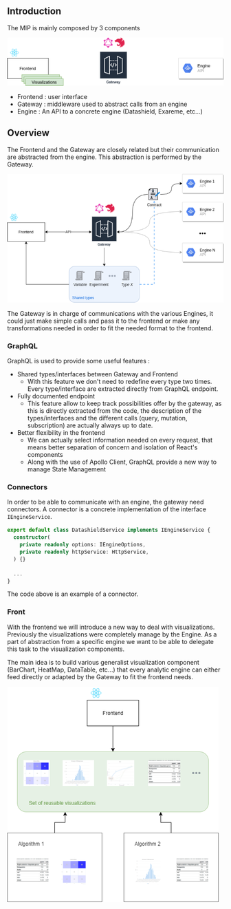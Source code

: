 
## Introduction
The MIP is mainly composed by 3 components 

![Different components](../img/components.drawio.png)

* Frontend : user interface
* Gateway : middleware used to abstract calls from an engine
* Engine : An API to a concrete engine (Datashield, Exareme, etc...)

## Overview 
The Frontend and the Gateway are closely related but their communication are abstracted from the engine. This abstraction is performed by the Gateway.

![Communications between components](../img/overview.png)

The Gateway is in charge of communications with the various Engines, it could just make simple calls and pass it to the frontend or make any transformations needed in order to fit the needed format to the frontend.

### GraphQL

GraphQL is used to provide some useful features : 

* Shared types/interfaces between Gateway and Frontend
  * With this feature we don't need to redefine every type two times. Every type/interface are extracted directly from GraphQL endpoint. 
* Fully documented endpoint
  * This feature allow to keep track possibilities offer by the gateway, as this is directly extracted from the code, the description of the types/interfaces and the different calls (query, mutation, subscription) are actually always up to date.
* Better flexibility in the frontend
  * We can actually select information needed on every request, that means better separation of concern and isolation of React's components
  * Along with the use of Apollo Client, GraphQL provide a new way to manage State Management 

### Connectors

In order to be able to communicate with an engine, the gateway need connectors. A connector is a concrete implementation of the interface `IEngineService`. 

```typescript 
export default class DatashieldService implements IEngineService {
  constructor(
    private readonly options: IEngineOptions,
    private readonly httpService: HttpService,
  ) {}

  ...
}
```

The code above is an example of a connector.

### Front
With the frontend we will introduce a new way to deal with visualizations. Previously the visualizations were completely manage by the Engine. As a part of abstraction from a specific engine we want to be able to delegate this task to the visualization components.

The main idea is to build various generalist visualization component (BarChart, HeatMap, DataTable, etc...) that every analytic engine can either feed directly or adapted by the Gateway to fit the frontend needs.

![Visualization components](../img/visualizations.png)
